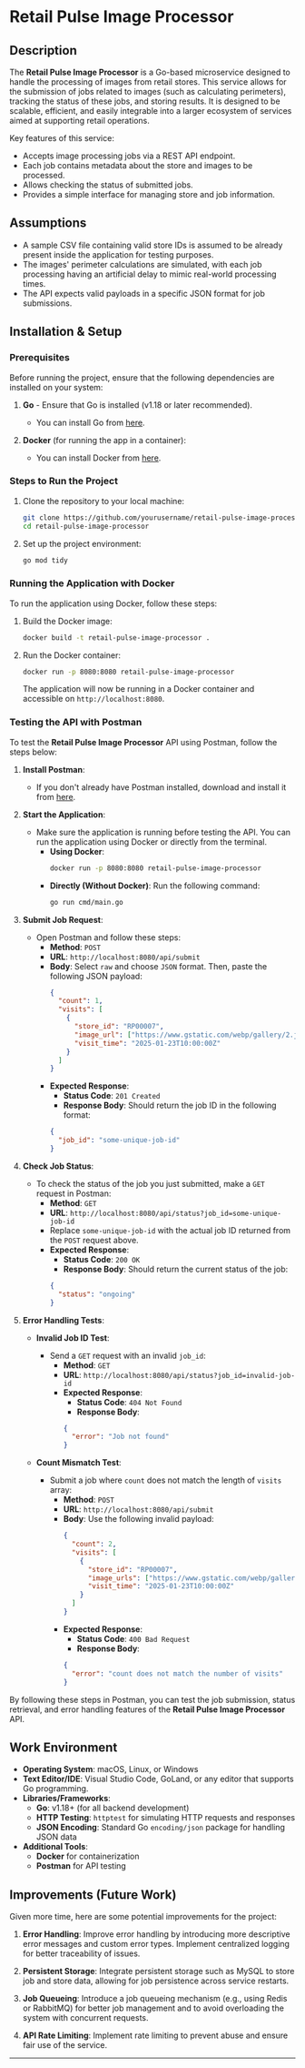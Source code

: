 # Retail Pulse Image Processor

## Description

The **Retail Pulse Image Processor** is a Go-based microservice designed to handle the processing of images from retail stores. This service allows for the submission of jobs related to images (such as calculating perimeters), tracking the status of these jobs, and storing results. It is designed to be scalable, efficient, and easily integrable into a larger ecosystem of services aimed at supporting retail operations.

Key features of this service:
- Accepts image processing jobs via a REST API endpoint.
- Each job contains metadata about the store and images to be processed.
- Allows checking the status of submitted jobs.
- Provides a simple interface for managing store and job information.

## Assumptions

- A sample CSV file containing valid store IDs is assumed to be already present inside the application for testing purposes.
- The images' perimeter calculations are simulated, with each job processing having an artificial delay to mimic real-world processing times.
- The API expects valid payloads in a specific JSON format for job submissions.

## Installation & Setup

### Prerequisites

Before running the project, ensure that the following dependencies are installed on your system:

1. **Go** - Ensure that Go is installed (v1.18 or later recommended).
    - You can install Go from [here](https://golang.org/dl/).

2. **Docker** (for running the app in a container):
    - You can install Docker from [here](https://www.docker.com/products/docker-desktop).

### Steps to Run the Project

1. Clone the repository to your local machine:
    ```bash
    git clone https://github.com/yourusername/retail-pulse-image-processor.git
    cd retail-pulse-image-processor
    ```

2. Set up the project environment:
    ```bash
    go mod tidy
    ```

### Running the Application with Docker

To run the application using Docker, follow these steps:

1. Build the Docker image:
    ```bash
    docker build -t retail-pulse-image-processor .
    ```

2. Run the Docker container:
    ```bash
    docker run -p 8080:8080 retail-pulse-image-processor
    ```

   The application will now be running in a Docker container and accessible on `http://localhost:8080`.


### Testing the API with Postman

To test the **Retail Pulse Image Processor** API using Postman, follow the steps below:

1. **Install Postman**:
    - If you don't already have Postman installed, download and install it from [here](https://www.postman.com/downloads/).

2. **Start the Application**:
    - Make sure the application is running before testing the API. You can run the application using Docker or directly from the terminal.
        - **Using Docker**:
          ```bash
          docker run -p 8080:8080 retail-pulse-image-processor
          ```
        - **Directly (Without Docker)**:
          Run the following command:
          ```bash
          go run cmd/main.go
          ```

3. **Submit Job Request**:
    - Open Postman and follow these steps:
        - **Method**: `POST`
        - **URL**: `http://localhost:8080/api/submit`
        - **Body**: Select `raw` and choose `JSON` format. Then, paste the following JSON payload:
          ```json
          {
            "count": 1,
            "visits": [
              {
                "store_id": "RP00007",
                "image_url": ["https://www.gstatic.com/webp/gallery/2.jpg"],
                "visit_time": "2025-01-23T10:00:00Z"
              }
            ]
          }
          ```
        - **Expected Response**:
            - **Status Code**: `201 Created`
            - **Response Body**: Should return the job ID in the following format:
          ```json
          {
            "job_id": "some-unique-job-id"
          }
          ```

4. **Check Job Status**:
    - To check the status of the job you just submitted, make a `GET` request in Postman:
        - **Method**: `GET`
        - **URL**: `http://localhost:8080/api/status?job_id=some-unique-job-id`
        - Replace `some-unique-job-id` with the actual job ID returned from the `POST` request above.
        - **Expected Response**:
            - **Status Code**: `200 OK`
            - **Response Body**: Should return the current status of the job:
          ```json
          {
            "status": "ongoing"
          }
          ```

5. **Error Handling Tests**:
    - **Invalid Job ID Test**:
        - Send a `GET` request with an invalid `job_id`:
            - **Method**: `GET`
            - **URL**: `http://localhost:8080/api/status?job_id=invalid-job-id`
            - **Expected Response**:
                - **Status Code**: `404 Not Found`
                - **Response Body**:
              ```json
              {
                "error": "Job not found"
              }
              ```

    - **Count Mismatch Test**:
        - Submit a job where `count` does not match the length of `visits` array:
            - **Method**: `POST`
            - **URL**: `http://localhost:8080/api/submit`
            - **Body**: Use the following invalid payload:
              ```json
              {
                "count": 2,
                "visits": [
                  {
                    "store_id": "RP00007",
                    "image_urls": ["https://www.gstatic.com/webp/gallery/2.jpg"],
                    "visit_time": "2025-01-23T10:00:00Z"
                  }
                ]
              }
              ```
            - **Expected Response**:
                - **Status Code**: `400 Bad Request`
                - **Response Body**:
              ```json
              {
                "error": "count does not match the number of visits"
              }
              ```

By following these steps in Postman, you can test the job submission, status retrieval, and error handling features of the **Retail Pulse Image Processor** API.
    
## Work Environment

- **Operating System**: macOS, Linux, or Windows
- **Text Editor/IDE**: Visual Studio Code, GoLand, or any editor that supports Go programming.
- **Libraries/Frameworks**:
    - **Go**: v1.18+ (for all backend development)
    - **HTTP Testing**: `httptest` for simulating HTTP requests and responses
    - **JSON Encoding**: Standard Go `encoding/json` package for handling JSON data
- **Additional Tools**:
    - **Docker** for containerization
    - **Postman** for API testing

## Improvements (Future Work)

Given more time, here are some potential improvements for the project:

1. **Error Handling**: Improve error handling by introducing more descriptive error messages and custom error types. Implement centralized logging for better traceability of issues.

2. **Persistent Storage**: Integrate persistent storage such as MySQL to store job and store data, allowing for job persistence across service restarts.

3. **Job Queueing**: Introduce a job queueing mechanism (e.g., using Redis or RabbitMQ) for better job management and to avoid overloading the system with concurrent requests.

4. **API Rate Limiting**: Implement rate limiting to prevent abuse and ensure fair use of the service.



---

